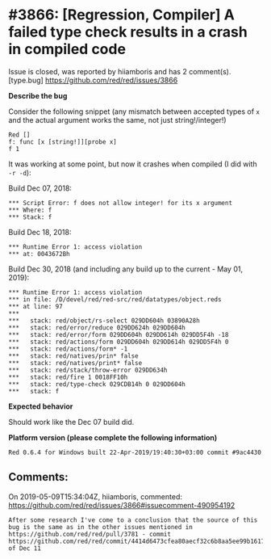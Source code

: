 
#3866: [Regression, Compiler] A failed type check results in a crash in compiled code
================================================================================
Issue is closed, was reported by hiiamboris and has 2 comment(s).
[type.bug]
<https://github.com/red/red/issues/3866>

**Describe the bug**

Consider the following snippet (any mismatch between accepted types of `x` and the actual argument works the same, not just string!/integer!)
```
Red []
f: func [x [string!]][probe x]
f 1
```

It was working at some point, but now it crashes when compiled (I did with `-r -d`):

Build Dec 07, 2018:
```
*** Script Error: f does not allow integer! for its x argument
*** Where: f
*** Stack: f
```
Build Dec 18, 2018:
```
*** Runtime Error 1: access violation
*** at: 0043672Bh                    
```
Build Dec 30, 2018 (and including any build up to the current - May 01, 2019):
```
*** Runtime Error 1: access violation                        
*** in file: /D/devel/red/red-src/red/datatypes/object.reds  
*** at line: 97                                              
***                                                          
***   stack: red/object/rs-select 029DD604h 03890A28h        
***   stack: red/error/reduce 029DD624h 029DD604h            
***   stack: red/error/form 029DD604h 029DD614h 029DD5F4h -18
***   stack: red/actions/form 029DD604h 029DD614h 029DD5F4h 0
***   stack: red/actions/form* -1                            
***   stack: red/natives/prin* false                         
***   stack: red/natives/print* false                        
***   stack: red/stack/throw-error 029DD634h                 
***   stack: red/fire 1 0018FF10h                            
***   stack: red/type-check 029CDB14h 0 029DD604h            
***   stack: f                                               
```

**Expected behavior**

Should work like the Dec 07 build did.

**Platform version (please complete the following information)**
```
Red 0.6.4 for Windows built 22-Apr-2019/19:40:30+03:00 commit #9ac4430
```



Comments:
--------------------------------------------------------------------------------

On 2019-05-09T15:34:04Z, hiiamboris, commented:
<https://github.com/red/red/issues/3866#issuecomment-490954192>

    After some research I've come to a conclusion that the source of this bug is the same as in the other issues mentioned in https://github.com/red/red/pull/3781 - commit https://github.com/red/red/commit/4414d6473cfea80aecf32c6b8aa5ee99b161715d of Dec 11


